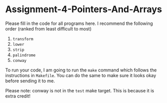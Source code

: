 # Assignment-4-Pointers-And-Arrays

Please fill in the code for all programs here.  I recommend the following order
(ranked from least difficult to most)

1. `transform`
2. `lower`
3. `strip`
4. `palindrome`
5. `conway`

To run your code, I am going to run the `make` command which follows the
instructions in `Makefile`.  You can do the same to make sure it looks okay
before sending it to me.

Please note: conway is not in the `test` make target.  This is because it is extra credit!
